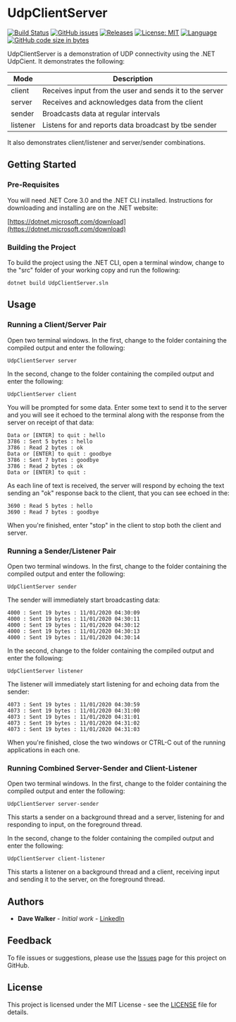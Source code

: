 # UdpClientServer

[![Build Status](https://github.com/davewalker5/UdpClientServer/workflows/.NET%20Core%20CI%20Build/badge.svg)](https://github.com/davewalker5/UdpClientServer/actions)
[![GitHub issues](https://img.shields.io/github/issues/davewalker5/UdpClientServer)](https://github.com/davewalker5/UdpClientServer/issues)
[![Releases](https://img.shields.io/github/v/release/davewalker5/UdpClientServer.svg?include_prereleases)](https://github.com/davewalker5/UdpClientServer/releases)
[![License: MIT](https://img.shields.io/badge/License-MIT-blue.svg)](https://github.com/davewalker5/UdpClientServer/blob/master/LICENSE)
[![Language](https://img.shields.io/badge/language-c%23-blue.svg)](https://github.com/davewalker5/UdpClientServer/)
[![GitHub code size in bytes](https://img.shields.io/github/languages/code-size/davewalker5/UdpClientServer)](https://github.com/davewalker5/UdpClientServer/)

UdpClientServer is a demonstration of UDP connectivity using the .NET UdpCient. It demonstrates the following:

| Mode | Description |
| --- | --- |
| client | Receives input from the user and sends it to the server |
| server | Receives and acknowledges data from the client |
| sender | Broadcasts data at regular intervals |
| listener | Listens for and reports data broadcast by tbe sender |

It also demonstrates client/listener and server/sender combinations.

## Getting Started

### Pre-Requisites

You will need .NET Core 3.0 and the .NET CLI installed. Instructions for downloading and installing are on the .NET website:

[https://dotnet.microsoft.com/download](https://dotnet.microsoft.com/download)

### Building the Project

To build the project using the .NET CLI, open a terminal window, change to the "src" folder of your working copy and run the following:

```
dotnet build UdpClientServer.sln
```

## Usage

### Running a Client/Server Pair

Open two terminal windows. In the first, change to the folder containing the compiled output and enter the following:

```
UdpClientServer server
```

In the second, change to the folder containing the compiled output and enter the following:

```
UdpClientServer client
```

You will be prompted for some data. Enter some text to send it to the server and you will see it echoed to the terminal along with the response from the server on receipt of that  data:

```
Data or [ENTER] to quit : hello
3786 : Sent 5 bytes : hello
3786 : Read 2 bytes : ok
Data or [ENTER] to quit : goodbye
3786 : Sent 7 bytes : goodbye
3786 : Read 2 bytes : ok
Data or [ENTER] to quit : 
```

As each line of text is received, the server will respond by echoing the text sending an "ok" response back to the client, that you can see echoed in the:

```
3690 : Read 5 bytes : hello
3690 : Read 7 bytes : goodbye
```

When you're finished, enter "stop" in the client  to stop both the client and server.

### Running a Sender/Listener Pair

Open two terminal windows. In the first, change to the folder containing the compiled output and enter the following:

```
UdpClientServer sender
```

The sender will immediately start broadcasting data:

```
4000 : Sent 19 bytes : 11/01/2020 04:30:09
4000 : Sent 19 bytes : 11/01/2020 04:30:11
4000 : Sent 19 bytes : 11/01/2020 04:30:12
4000 : Sent 19 bytes : 11/01/2020 04:30:13
4000 : Sent 19 bytes : 11/01/2020 04:30:14
```

In the second, change to the folder containing the compiled output and enter the following:

```
UdpClientServer listener
```

The listener will immediately start listening for and echoing data from the sender:

```
4073 : Sent 19 bytes : 11/01/2020 04:30:59
4073 : Sent 19 bytes : 11/01/2020 04:31:00
4073 : Sent 19 bytes : 11/01/2020 04:31:01
4073 : Sent 19 bytes : 11/01/2020 04:31:02
4073 : Sent 19 bytes : 11/01/2020 04:31:03
```

When you're finished, close the two windows or CTRL-C out of the running applications in each one.

### Running Combined Server-Sender and Client-Listener

Open two terminal windows. In the first, change to the folder containing the compiled output and enter the following:

```
UdpClientServer server-sender
```

This starts a sender on a background thread and a server, listening for and responding to input, on the foreground thread.

In the second, change to the folder containing the compiled output and enter the following:

```
UdpClientServer client-listener
```

This starts a listener on a background thread and a client, receiving input and sending it to the server, on the foreground thread. 

## Authors

- **Dave Walker** - *Initial work* - [LinkedIn](https://www.linkedin.com/in/davewalker5/)

## Feedback

To file issues or suggestions, please use the [Issues](https://github.com/davewalker5/TelloCommander/issues) page for this project on GitHub.

## License

This project is licensed under the MIT License - see the [LICENSE](LICENSE) file for details.

